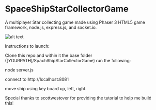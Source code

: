 # SpaceShipStarCollectorGame

A multiplayer Star collecting game made using Phaser 3 HTML5 game framework, node.js, express.js, and socket.io.

![alt text](https://i.imgur.com/squQsem.gif)

Instructions to launch:

Clone this repo and within it the base folder ([YOURPATH]/SpachShipStarCollectorGame) run the following:

node server.js

connect to http://localhost:8081

move ship using key board up, left, right.


Special thanks to scottwestover for providing the tutorial to help me build this!
